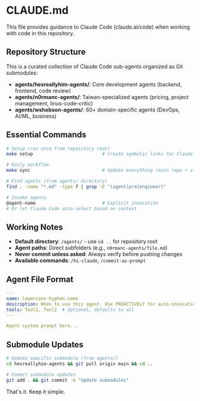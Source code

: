 # CLAUDE.md

This file provides guidance to Claude Code (claude.ai/code) when working with code in this repository.

## Repository Structure

This is a curated collection of Claude Code sub-agents organized as Git submodules:

- **agents/hesreallyhim-agents/**: Core development agents (backend, frontend, code review)
- **agents/n0rmanc-agents/**: Taiwan-specialized agents (pricing, project management, linus-code-critic)
- **agents/wshobson-agents/**: 60+ domain-specific agents (DevOps, AI/ML, business)

## Essential Commands

```bash
# Setup (run once from repository root)
make setup                          # Create symbolic links for Claude Code

# Daily workflow
make sync                           # Update everything (main repo + all submodules)

# Find agents (from agents/ directory)
find . -name "*.md" -type f | grep -E "(agent|pro|engineer)"

# Invoke agents
@agent-name                         # Explicit invocation
# Or let Claude Code auto-select based on context
```

## Working Notes

- **Default directory**: `/agents/` - use `cd ..` for repository root
- **Agent paths**: Direct subfolders (e.g., `n0rmanc-agents/file.md`)
- **Never commit unless asked**: Always verify before pushing changes
- **Available commands**: `/hi-claude`, `/commit-as-prompt`

## Agent File Format

```yaml
---
name: lowercase-hyphen-name
description: When to use this agent. Use PROACTIVELY for auto-invocation
tools: Tool1, Tool2  # Optional, defaults to all
---

Agent system prompt here...
```

## Submodule Updates

```bash
# Update specific submodule (from agents/)
cd hesreallyhim-agents && git pull origin main && cd ..

# Commit submodule updates
git add . && git commit -m "Update submodules"
```

That's it. Keep it simple.